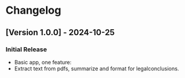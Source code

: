# Changelog

## [Version 1.0.0] - 2024-10-25
### Initial Release
- Basic app, one feature:
- Extract text from pdfs, summarize and format for legalconclusions.